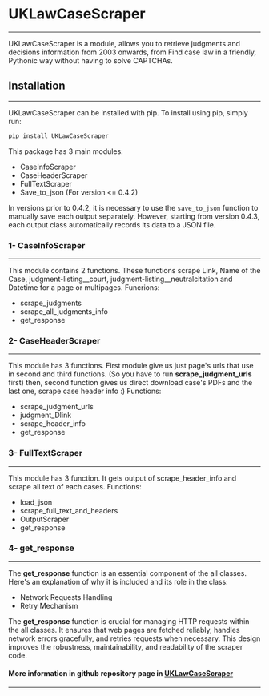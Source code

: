 # **UKLawCaseScraper**
------
UKLawCaseScraper is a module, allows you to retrieve judgments and decisions information from 2003 onwards, from Find case law in a friendly, Pythonic way without having to solve CAPTCHAs.

## Installation
-----
UKLawCaseScraper can be installed with pip. To install using pip, simply run:
```python
pip install UKLawCaseScraper
```
This package has 3 main modules:
* CaseInfoScraper
* CaseHeaderScraper
* FullTextScraper
* Save_to_json (For version <= 0.4.2)

In versions prior to 0.4.2, it is necessary to use the `save_to_json` function to manually save each output separately. However, starting from version 0.4.3, each output class automatically records its data to a JSON file.

### 1- CaseInfoScraper
---
This module contains 2 functions. These functions scrape Link, Name of the Case, judgment-listing__court, judgment-listing__neutralcitation and Datetime for a page or multipages.
Funcrions:
* scrape_judgments
* scrape_all_judgments_info
* get_response

### 2- CaseHeaderScraper
---
This module has 3 functions. First module give us just page's urls that use in second and third functions. (So you have to run **scrape_judgment_urls** first) then, second function gives us direct download case's PDFs and the last one, scrape case header info :)
Functions:
* scrape_judgment_urls
* judgment_Dlink
* scrape_header_info
* get_response

### 3- FullTextScraper
---
This module has 3 function. It gets output of scrape_header_info and scrape all text of each cases.
Functions:
* load_json
* scrape_full_text_and_headers
* OutputScraper
* get_response

### 4- get_response
----
The **get_response** function is an essential component of the all classes. Here's an explanation of why it is included and its role in the class:
* Network Requests Handling
* Retry Mechanism

The **get_response** function is crucial for managing HTTP requests within the all classes. It ensures that web pages are fetched reliably, handles network errors gracefully, and retries requests when necessary. This design improves the robustness, maintainability, and readability of the scraper code.

#### More information in github repository page in [UKLawCaseScraper](https://github.com/mrjoneidi/UKLawCaseScraper)
----

